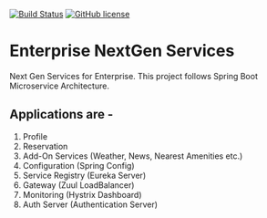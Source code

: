 [![Build Status](https://travis-ci.org/prithwish24/nextgen-services.svg?branch=master)](https://travis-ci.org/prithwish24/nextgen-services)
[![GitHub license](https://img.shields.io/badge/License-GPL%20v3.0-blue.svg)](https://github.com/prithwish24/nextgen-services/blob/master/LICENCE)

# Enterprise NextGen Services
Next Gen Services for Enterprise. This project follows Spring Boot Microservice Architecture.

## Applications are -

1. Profile 
2. Reservation
3. Add-On Services (Weather, News, Nearest Amenities etc.)
4. Configuration (Spring Config)
5. Service Registry (Eureka Server)
6. Gateway (Zuul LoadBalancer)
7. Monitoring (Hystrix Dashboard)
8. Auth Server (Authentication Server)
